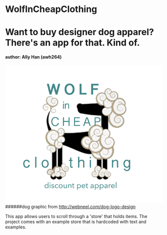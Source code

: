 # WolfInCheapClothing
Want to buy designer dog apparel? There's an app for that. Kind of.
=====
#### author: Ally Han (awh264)

![fake logo](https://github.com/allyhandro/WolfInCheapClothing/blob/master/wolfInCheapClothing.png)
######dog graphic from http://webneel.com/dog-logo-design

This app allows users to scroll through a 'store' that holds items. The project comes with an example store that is hardcoded with text and examples.
